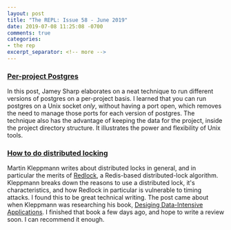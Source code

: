 ```yaml
---
layout: post
title: "The REPL: Issue 58 - June 2019"
date: 2019-07-08 11:25:08 -0700
comments: true
categories:
- the rep
excerpt_separator: <!-- more -->
---
```


### [Per-project Postgres][1]

In this post, Jamey Sharp elaborates on a neat technique to run different versions of postgres on a per-project basis. I learned that you can run postgres on a Unix socket *only*, without having a port open, which removes the need to manage those ports for each version of postgres. The technique also has the advantage of keeping the data for the project, inside the project directory structure. It illustrates the power and flexibility of Unix tools.

### [How to do distributed locking][2]

Martin Kleppmann writes about distributed locks in general, and in particular the merits of [Redlock][redlock], a Redis-based distributed-lock algorithm. Kleppmann breaks down the reasons to use a distributed lock, it's characteristics, and how Redlock in particular is vulnerable to timing attacks. I found this to be great technical writing. The post came about when Kleppmann was researching his book, [Desiging Data-Intensive Applications][data]. I finished that book a few days ago, and hope to write a review soon. I can recommend it enough.

[1]: https://jamey.thesharps.us/2019/05/29/per-project-postgres/
[2]: https://martin.kleppmann.com/2016/02/08/how-to-do-distributed-locking.html
[redlock]: https://redis.io/topics/distlock
[data]: http://dataintensive.net/
